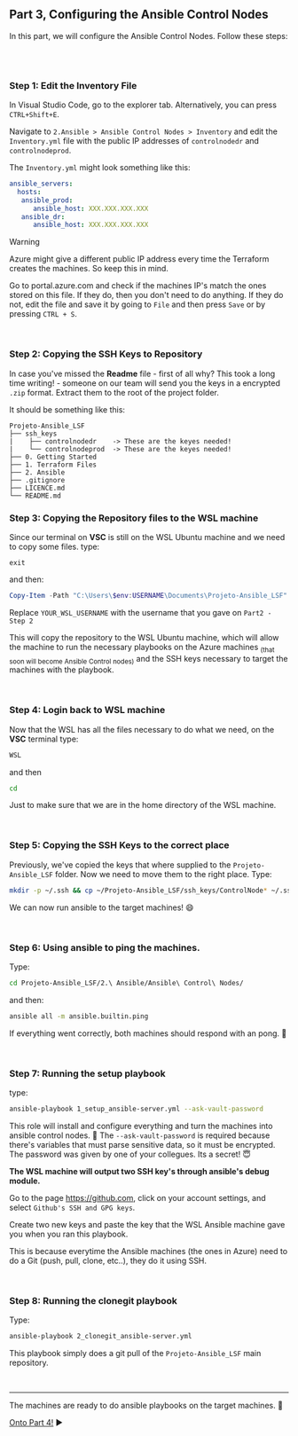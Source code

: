 ## Part 3, Configuring the Ansible Control Nodes

In this part, we will configure the Ansible Control Nodes. Follow these steps:

<br/>
<br/>

### Step 1: Edit the Inventory File
In Visual Studio Code, go to the explorer tab. Alternatively, you can press `CTRL+Shift+E`. <p>
Navigate to `2.Ansible > Ansible Control Nodes > Inventory` and edit the `Inventory.yml` file with the public IP addresses of `controlnodedr` and `controlnodeprod`.

The `Inventory.yml` might look something like this:
```yaml
ansible_servers: 
  hosts:
   ansible_prod:
      ansible_host: XXX.XXX.XXX.XXX
   ansible_dr: 
      ansible_host: XXX.XXX.XXX.XXX
```
> [!WARNING]
>Azure might give a different public IP address every time the Terraform creates the machines. So keep this in mind. 

Go to portal.azure.com and check if the machines IP's match the ones stored on this file. If they do, then you don't need to do anything. If they do not, edit the file and save it by going to `File` and then press `Save` or by pressing `CTRL + S`.

<br/>      

### Step 2: Copying the SSH Keys to Repository 
In case you've missed the **Readme** file - first of all why? This took a long time writing! - someone on our team will send you the keys in a encrypted `.zip` format. Extract them to the root of the project folder.

It should be something like this:
```
Projeto-Ansible_LSF
├── ssh_keys  
|    ├── controlnodedr    -> These are the keyes needed!
|    └── controlnodeprod  -> These are the keyes needed!
├── 0. Getting Started 
├── 1. Terraform Files 
├── 2. Ansible 
├── .gitignore 
├── LICENCE.md 
└── README.md
```

### Step 3: Copying the Repository files to the WSL machine

Since our terminal on **VSC** is still on the WSL Ubuntu machine and we need to copy some files. type:
```
exit
```
and then:
```powershell
Copy-Item -Path "C:\Users\$env:USERNAME\Documents\Projeto-Ansible_LSF" -Destination "\\wsl$\Ubuntu\home\YOUR_WSL_USERNAME\" -Recurse
```
Replace `YOUR_WSL_USERNAME` with the username that you gave on `Part2 - Step 2` <p>
This will copy the repository to the WSL Ubuntu machine, which will allow the machine to run the necessary playbooks on the Azure machines <sub>(that soon will become Ansible Control nodes)</sub> and the SSH keys necessary to target the machines with the playbook.

<br/>

### Step 4: Login back to WSL machine
Now that the WSL has all the files necessary to do what we need, on the **VSC** terminal type:
```powershell
WSL
```
and then
```bash
cd
```
Just to make sure that we are in the home directory of the WSL machine.

<br/>

### Step 5: Copying the SSH Keys to the correct place
Previously, we've copied the keys that where supplied to the `Projeto-Ansible_LSF` folder. Now we need to move them to the right place. Type:

```bash
mkdir -p ~/.ssh && cp ~/Projeto-Ansible_LSF/ssh_keys/ControlNode* ~/.ssh/ && chmod 0600 ~/.ssh/ControlNode* && touch ~/.ssh/known_hosts && for keyfile in ~/.ssh/ControlNode*; do ssh-keygen -lf $keyfile >> ~/.ssh/known_hosts; done
```
We can now run ansible to the target machines! :smile:

<br/>

### Step 6: Using ansible to ping the machines.

Type:
```bash
cd Projeto-Ansible_LSF/2.\ Ansible/Ansible\ Control\ Nodes/
```
and then:
```bash
ansible all -m ansible.builtin.ping 
```
If everything went correctly, both machines should respond with an pong. :tennis:

<br/>

### Step 7: Running the setup playbook
type:
```bash
ansible-playbook 1_setup_ansible-server.yml --ask-vault-password
```
This role will install and configure everything and turn the machines into ansible control nodes. :dart:
The `--ask-vault-password` is required because there's variables that must parse sensitive data, so it must be encrypted.
The password was given by one of your collegues. Its a secret! :innocent:

**The WSL machine will output two SSH key's through ansible's debug module.** <p>
Go to the page https://github.com, click on your account settings, and select `Github's SSH and GPG keys`. <p>
Create two new keys and paste the key that the WSL Ansible machine gave you when you ran this playbook. <p>
This is because everytime the Ansible machines (the ones in Azure) need to do a Git (push, pull, clone, etc..),
they do it using SSH.

<br>

### Step 8: Running the clonegit playbook
Type:
```bash
ansible-playbook 2_clonegit_ansible-server.yml
```

This playbook simply does a git pull of the `Projeto-Ansible_LSF` main repository.

<br>

*** 


The machines are ready to do ansible playbooks on the target machines. 🎉

[Onto Part 4!](Part4.md) :arrow_forward:
